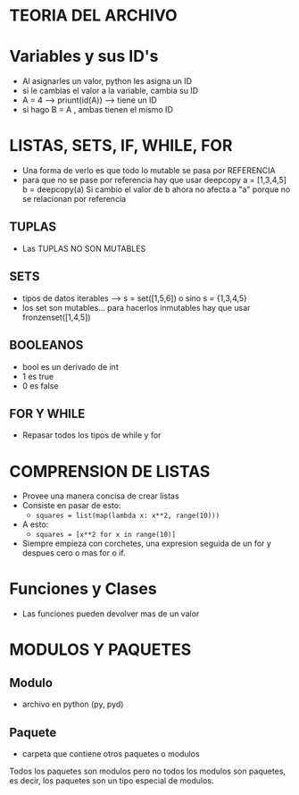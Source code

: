 
# TEORIA DEL ARCHIVO 


# Variables y sus ID's
- Al asignarles un valor, python les asigna un ID
- si le cambias el valor a la variable, cambia su ID
- A = 4 -->  priunt(id(A)) --> tiene un ID
- si hago B = A , ambas tienen el mismo ID


# LISTAS, SETS, IF, WHILE, FOR
- Una forma de verlo es que todo lo mutable se pasa por REFERENCIA
-   para que no se pase por referencia hay que usar deepcopy
    a = [1,3,4,5]
    b = deepcopy(a)
    Si cambio el valor de b ahora no afecta a "a" porque no se relacionan por referencia

## TUPLAS
-  Las TUPLAS NO SON MUTABLES

## SETS
- tipos de datos iterables --> s = set([1,5,6]) o sino s = {1,3,4,5}
- los set son mutables... para hacerlos inmutables hay que usar fronzenset([1,4,5])

## BOOLEANOS
- bool es un derivado de int
- 1 es true
- 0 es false

## FOR Y WHILE
- Repasar todos los tipos de while y for

# COMPRENSION DE LISTAS
- Provee una manera concisa de crear listas
- Consiste en pasar de esto:
    - `squares = list(map(lambda x: x**2, range(10)))`
- A esto:
    - `squares = [x**2 for x in range(10)]`
- Siempre empieza con corchetes, una expresion seguida de un for y despues cero o mas for o if.


# Funciones y Clases
- Las funciones pueden devolver mas de un valor



# MODULOS Y PAQUETES
## Modulo 
- archivo en python (py, pyd)

## Paquete
- carpeta que contiene otros paquetes o modulos

Todos los paquetes son modulos pero no todos los modulos son paquetes, es decir, los paquetes son un tipo especial de modulos.